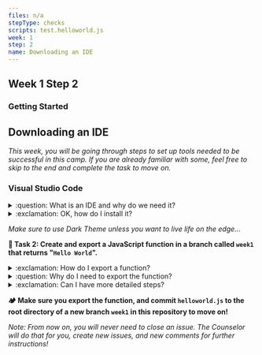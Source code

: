 ```yaml
---
files: n/a
stepType: checks
scripts: test.helloworld.js
week: 1
step: 2
name: Downloading an IDE
---
```


## Week 1 Step 2

### Getting Started
## Downloading an IDE

*This week, you will be going through steps to set up tools needed to be successful in this camp. If you are already familiar with some, feel free to skip to the end and complete the task to move on.*

### Visual Studio Code

<details>
<summary>:question: What is an IDE and why do we need it?</summary>
</br>
Before we start coding, we need to install an IDE. An IDE is a software application that provides comprehensive facilities to computer programmers for software development. An IDE normally consists of at least a source code editor, build automation tools, and a debugger. Although there are hundreds of IDEs to choose from, we are going to use Visual Studio Code due to its popularity and integration with Azure (via extensions and libraries).
<br><br/>
</details>

<details>
<summary>:exclamation: OK, how do I install it?</summary>
    </br>
    
To install VSC, go to: https://code.visualstudio.com/download and choose your operating system (ie. Windows, Mac, Linux, etc). Then click **Download** and run the installer (usually a `.exe` or `.zip` file). After it's installed, open it up and try it out. If you need some help navigating VSC, check out this super helpful <a href="https://www.youtube.com/watch?v=VqCgcpAypFQ">YouTube</a> video.
<br><br/>
</details>

*Make sure to use Dark Theme unless you want to live life on the edge...*

**:pencil: Task 2: Create and export a JavaScript function in a branch called `week1` that returns "`Hello World`".**

<details>
<summary>:exclamation: How do I export a function?</summary>
</br>

Let's say your function name is `hello`. To export it, add this line of code at the very bottom of your file outside of your function: `module.exports = hello`.

Example:

```js
function hello() {
    // your code
} 

module.exports = hello
```
<br><br/>
</details>

<details>
<summary>:question: Why do I need to export the function?</summary>
</br>

For this camp, you need to export it in order for us to test it. When you commit the file, we will try running the function by importing it like so:

```js
let hello = require('../../helloworld.js')
let output = hello()
```
#### How does this apply to code in the real world?
Just like you can import code from modules other people have written, you can also **import functions you wrote from *other files* to reuse them.** In function oriented programming, you use functions over and over again to save code. If you want to use the function `hello()` in another file, you would need to import it.
<br><br/>
</details>

<details>
<summary>:exclamation: Can I have more detailed steps?</summary>
    </br>
    
1. Create a new file
2. Name the file helloworld.js
3. Write your code
4. If you have node installed on your computer, open terminal on VS Code and type 'node helloworld.js'
5. If you have not installed node on your computer, you will need to do that first: https://nodejs.org/en/download/
6. Tip: to test your function, call it in your code.
7. Create a new branch named `week1` and commit your `helloworld.js` file in the root directory.
<br><br/>
</details>

**:camping: Make sure you export the function, and commit `helloworld.js` to the root directory of a new branch `week1` in this repository to move on!**

*Note: From now on, you will never need to close an issue. The Counselor will do that for you, create new issues, and new comments for further instructions!*
